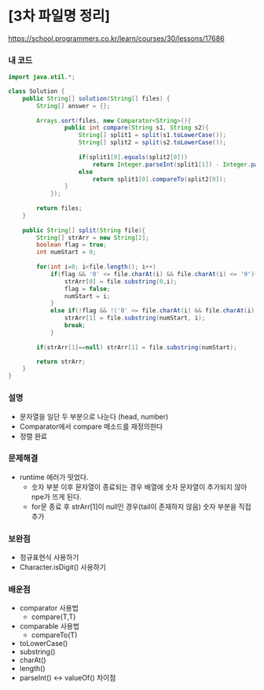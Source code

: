 # [3차 파일명 정리] 

https://school.programmers.co.kr/learn/courses/30/lessons/17686

### 내 코드
```java
import java.util.*;

class Solution {
    public String[] solution(String[] files) {
        String[] answer = {};
        
        Arrays.sort(files, new Comparator<String>(){
                public int compare(String s1, String s2){
                    String[] split1 = split(s1.toLowerCase());
                    String[] split2 = split(s2.toLowerCase());
                    
                    if(split1[0].equals(split2[0]))
                        return Integer.parseInt(split1[1]) - Integer.parseInt(split2[1]);
                    else
                        return split1[0].compareTo(split2[0]);
                }
            });
        
        return files;
    }
    
    public String[] split(String file){
        String[] strArr = new String[2];
       	boolean flag = true;
        int numStart = 0;
        
        for(int i=0; i<file.length(); i++)
            if(flag && '0' <= file.charAt(i) && file.charAt(i) <= '9'){
                strArr[0] = file.substring(0,i);
                flag = false;
                numStart = i;
            }
        	else if(!flag && !('0' <= file.charAt(i) && file.charAt(i) <= '9')){
                strArr[1] = file.substring(numStart, i);
                break;
            }
        
        if(strArr[1]==null) strArr[1] = file.substring(numStart);

        return strArr;
    }
}
```

### 설명
- 문자열을 일단 두 부분으로 나눈다 (head, number)
- Comparator에서 compare 메소드를 재정의한다
- 정렬 완료

### 문제해결
- runtime 에러가 떳었다. 
    - 숫자 부분 이후 문자열이 종료되는 경우 배열에 숫자 문자열이 추가되지 않아 npe가 뜨게 된다.
    - for문 종료 후 strArr[1]이 null인 경우(tail이  존재하지 않음) 숫자 부분을 직접 추가

### 보완점
- 정규표현식 사용하기
- Character.isDigit() 사용하기

### 배운점
- comparator 사용법 
    - compare(T,T)
- comparable 사용법
    - compareTo(T)
- toLowerCase()
- substring()
- charAt()
- length()
- parseInt() <-> valueOf() 차이점